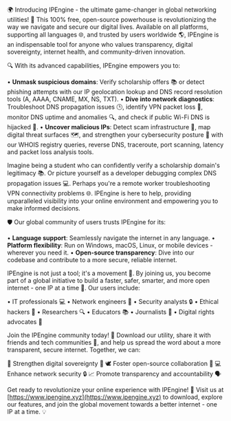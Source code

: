 🌍 Introducing IPEngine - the ultimate game-changer in global networking utilities! 🚀 This 100% free, open-source powerhouse is revolutionizing the way we navigate and secure our digital lives. Available on all platforms, supporting all languages 🌐, and trusted by users worldwide 🌎, IPEngine is an indispensable tool for anyone who values transparency, digital sovereignty, internet health, and community-driven innovation.

🔍 With its advanced capabilities, IPEngine empowers you to:

• **Unmask suspicious domains**: Verify scholarship offers 📚 or detect phishing attempts with our IP geolocation lookup and DNS record resolution tools (A, AAAA, CNAME, MX, NS, TXT).
• **Dive into network diagnostics**: Troubleshoot DNS propagation issues 🕒️, identify VPN packet loss 👀, monitor DNS uptime and anomalies 🔍, and check if public Wi-Fi DNS is hijacked 🚫.
• **Uncover malicious IPs**: Detect scam infrastructure 🤖, map digital threat surfaces 🗺️, and strengthen your cybersecurity posture 🔐 with our WHOIS registry queries, reverse DNS, traceroute, port scanning, latency and packet loss analysis tools.

Imagine being a student who can confidently verify a scholarship domain's legitimacy 📚. Or picture yourself as a developer debugging complex DNS propagation issues 💻. Perhaps you're a remote worker troubleshooting VPN connectivity problems 🌐. IPEngine is here to help, providing unparalleled visibility into your online environment and empowering you to make informed decisions.

🛡️ Our global community of users trusts IPEngine for its:

• **Language support**: Seamlessly navigate the internet in any language.
• **Platform flexibility**: Run on Windows, macOS, Linux, or mobile devices - wherever you need it.
• **Open-source transparency**: Dive into our codebase and contribute to a more secure, reliable internet.

IPEngine is not just a tool; it's a movement 🌟. By joining us, you become part of a global initiative to build a faster, safer, smarter, and more open internet - one IP at a time 🔗. Our users include:

• IT professionals 💻
• Network engineers 📡
• Security analysts 🔒
• Ethical hackers 💸
• Researchers 🔍
• Educators 📚
• Journalists 📰
• Digital rights advocates 👥

Join the IPEngine community today! 🌟 Download our utility, share it with friends and tech communities 🤝, and help us spread the word about a more transparent, secure internet. Together, we can:

🔑 Strengthen digital sovereignty 💪
🕊️ Foster open-source collaboration 🤝
💻 Enhance network security 🔒
📈 Promote transparency and accountability 🗣️

Get ready to revolutionize your online experience with IPEngine! 🔧 Visit us at [https://www.ipengine.xyz](https://www.ipengine.xyz) to download, explore our features, and join the global movement towards a better internet - one IP at a time. 💡